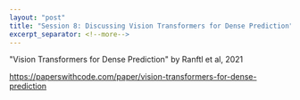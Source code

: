 ```yaml
---
layout: "post"
title: "Session 8: Discussing Vision Transformers for Dense Prediction"
excerpt_separator: <!--more-->
---
```


"Vision Transformers for Dense Prediction"
by Ranftl et al, 2021

https://paperswithcode.com/paper/vision-transformers-for-dense-prediction
